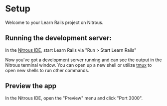 # Setup

Welcome to your Learn Rails project on Nitrous.

## Running the development server:

In the [Nitrous IDE](https://community.nitrous.io/docs/ide-overview), start Learn Rails via "Run > Start Learn Rails"

Now you've got a development server running and can see the output in the Nitrous terminal window. You can open up a new shell or utilize [tmux](https://community.nitrous.io/docs/tmux) to open new shells to run other commands.

## Preview the app

In the Nitrous IDE, open the "Preview" menu and click "Port 3000".

